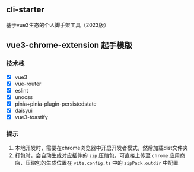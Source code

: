 ## cli-starter
基于vue3生态的个人脚手架工具（2023版）

## vue3-chrome-extension 起手模版

### 技术栈
- [x] vue3
- [x] vue-router
- [x] eslint
- [x] unocss
- [x] pinia+pinia-plugin-persistedstate
- [x] daisyui
- [x] vue3-toastify

### 提示
1. 本地开发时，需要在chrome浏览器中开启开发者模式，然后加载dist文件夹
2. 打包时，会自动生成对应插件的 `zip` 压缩包，可直接上传至 `chrome` 应用商店，压缩包的生成位置在 `vite.config.ts` 中的 `zipPack.outdir` 中配置
